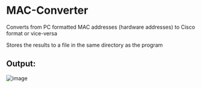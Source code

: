 # MAC-Converter
Converts from PC formatted MAC addresses (hardware addresses) to Cisco format or vice-versa

Stores the results to a file in the same directory as the program

## Output:
![image](https://user-images.githubusercontent.com/48565067/140946327-27ead30a-7103-4d62-aed2-909969133a90.png)

